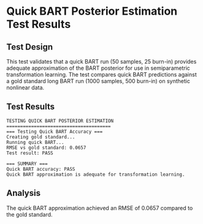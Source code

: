 # Quick BART Posterior Estimation Test Results

## Test Design

This test validates that a quick BART run (50 samples, 25 burn-in) provides adequate approximation of the BART posterior for use in semiparametric transformation learning. The test compares quick BART predictions against a gold standard long BART run (1000 samples, 500 burn-in) on synthetic nonlinear data.

## Test Results

```
TESTING QUICK BART POSTERIOR ESTIMATION
======================================
=== Testing Quick BART Accuracy ===
Creating gold standard...
Running quick BART...
RMSE vs gold standard: 0.0657 
Test result: PASS 

=== SUMMARY ===
Quick BART accuracy: PASS 
Quick BART approximation is adequate for transformation learning.
```

## Analysis

The quick BART approximation achieved an RMSE of 0.0657 compared to the gold standard.